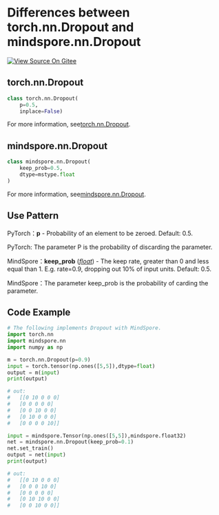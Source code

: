 # Differences between torch.nn.Dropout and mindspore.nn.Dropout

[![View Source On Gitee](https://mindspore-website.obs.cn-north-4.myhuaweicloud.com/website-images/r1.8/resource/_static/logo_source_en.png)](https://gitee.com/mindspore/docs/blob/r1.8/docs/mindspore/source_en/note/api_mapping/pytorch_diff/Dropout.md)

## torch.nn.Dropout

```python
class torch.nn.Dropout(
    p=0.5,
    inplace=False)
```

For more information, see[torch.nn.Dropout](https://pytorch.org/docs/1.5.0/nn.html#torch.nn.Dropout).

## mindspore.nn.Dropout

```python
class mindspore.nn.Dropout(
    keep_prob=0.5,
    dtype=mstype.float
)
```

For more information, see[mindspore.nn.Dropout](https://mindspore.cn/docs/en/r1.8/api_python/nn/mindspore.nn.Dropout.html#mindspore.nn.Dropout).

## Use Pattern

PyTorch：**p** - Probability of an element to be zeroed. Default: 0.5.

PyTorch: The parameter P is the probability of discarding the parameter.

MindSpore：**keep_prob** ([*float*](https://docs.python.org/library/functions.html#float)) - The keep rate, greater than 0 and less equal than 1. E.g. rate=0.9, dropping out 10% of input units. Default: 0.5.

MindSpore：The parameter keep_prob is the probability of carding the parameter.

## Code Example

```python
# The following implements Dropout with MindSpore.
import torch.nn
import mindspore.nn
import numpy as np

m = torch.nn.Dropout(p=0.9)
input = torch.tensor(np.ones([5,5]),dtype=float)
output = m(input)
print(output)

# out:
#   [[0 10 0 0 0]
#   [0 0 0 0 0]
#   [0 0 10 0 0]
#   [0 10 0 0 0]
#   [0 0 0 0 10]]

input = mindspore.Tensor(np.ones([5,5]),mindspore.float32)
net = mindspore.nn.Dropout(keep_prob=0.1)
net.set_train()
output = net(input)
print(output)

# out:
#   [[0 10 0 0 0]
#   [0 0 0 10 0]
#   [0 0 0 0 0]
#   [0 10 10 0 0]
#   [0 0 10 0 0]]

```
